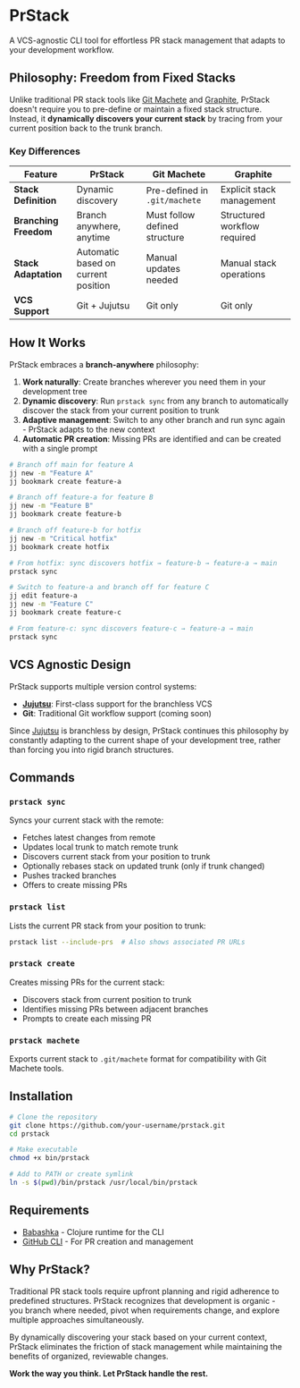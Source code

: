 # PrStack

A VCS-agnostic CLI tool for effortless PR stack management that adapts to your development workflow.

## Philosophy: Freedom from Fixed Stacks

Unlike traditional PR stack tools like [Git Machete](https://github.com/VirtusLab/git-machete) and [Graphite](https://graphite.dev/), PrStack doesn't require you to pre-define or maintain a fixed stack structure. Instead, it **dynamically discovers your current stack** by tracing from your current position back to the trunk branch.

### Key Differences

| Feature | PrStack | Git Machete | Graphite |
|---------|---------|-------------|----------|
| **Stack Definition** | Dynamic discovery | Pre-defined in `.git/machete` | Explicit stack management |
| **Branching Freedom** | Branch anywhere, anytime | Must follow defined structure | Structured workflow required |
| **Stack Adaptation** | Automatic based on current position | Manual updates needed | Manual stack operations |
| **VCS Support** | Git + Jujutsu | Git only | Git only |

## How It Works

PrStack embraces a **branch-anywhere** philosophy:

1. **Work naturally**: Create branches wherever you need them in your development tree
2. **Dynamic discovery**: Run `prstack sync` from any branch to automatically discover the stack from your current position to trunk
3. **Adaptive management**: Switch to any other branch and run sync again - PrStack adapts to the new context
4. **Automatic PR creation**: Missing PRs are identified and can be created with a single prompt

```bash
# Branch off main for feature A
jj new -m "Feature A"
jj bookmark create feature-a

# Branch off feature-a for feature B
jj new -m "Feature B"
jj bookmark create feature-b

# Branch off feature-b for hotfix
jj new -m "Critical hotfix"
jj bookmark create hotfix

# From hotfix: sync discovers hotfix → feature-b → feature-a → main
prstack sync

# Switch to feature-a and branch off for feature C
jj edit feature-a
jj new -m "Feature C"
jj bookmark create feature-c

# From feature-c: sync discovers feature-c → feature-a → main
prstack sync
```

## VCS Agnostic Design

PrStack supports multiple version control systems:

- **[Jujutsu](https://github.com/martinvonz/jj)**: First-class support for the branchless VCS
- **Git**: Traditional Git workflow support (coming soon)

Since [Jujutsu](https://github.com/martinvonz/jj) is branchless by design, PrStack continues this philosophy by constantly adapting to the current shape of your development tree, rather than forcing you into rigid branch structures.

## Commands

### `prstack sync`
Syncs your current stack with the remote:
- Fetches latest changes from remote
- Updates local trunk to match remote trunk
- Discovers current stack from your position to trunk
- Optionally rebases stack on updated trunk (only if trunk changed)
- Pushes tracked branches
- Offers to create missing PRs

### `prstack list`
Lists the current PR stack from your position to trunk:
```bash
prstack list --include-prs  # Also shows associated PR URLs
```

### `prstack create`
Creates missing PRs for the current stack:
- Discovers stack from current position to trunk
- Identifies missing PRs between adjacent branches
- Prompts to create each missing PR

### `prstack machete`
Exports current stack to `.git/machete` format for compatibility with Git Machete tools.

## Installation

```bash
# Clone the repository
git clone https://github.com/your-username/prstack.git
cd prstack

# Make executable
chmod +x bin/prstack

# Add to PATH or create symlink
ln -s $(pwd)/bin/prstack /usr/local/bin/prstack
```

## Requirements

- [Babashka](https://babashka.org/) - Clojure runtime for the CLI
- [GitHub CLI](https://cli.github.com/) - For PR creation and management

## Why PrStack?

Traditional PR stack tools require upfront planning and rigid adherence to predefined structures. PrStack recognizes that development is organic - you branch where needed, pivot when requirements change, and explore multiple approaches simultaneously.

By dynamically discovering your stack based on your current context, PrStack eliminates the friction of stack management while maintaining the benefits of organized, reviewable changes.

**Work the way you think. Let PrStack handle the rest.**
